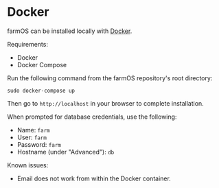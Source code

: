 # Docker

farmOS can be installed locally with [Docker](https://www.docker.com).

Requirements:

* Docker
* Docker Compose

Run the following command from the farmOS repository's root directory:

    sudo docker-compose up

Then go to `http://localhost` in your browser to complete installation.

When prompted for database credentials, use the following:

* Name: `farm`
* User: `farm`
* Password: `farm`
* Hostname (under "Advanced"): `db`

Known issues:

* Email does not work from within the Docker container.
